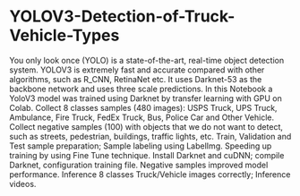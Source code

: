 # YOLOV3-Detection-of-Truck-Vehicle-Types
You only look once (YOLO) is a state-of-the-art, real-time object detection system. YOLOV3 is extremely fast and accurate compared with other algorithms, such as R_CNN, RetinaNet etc. It uses Darknet-53 as the backbone network and uses three scale predictions. 
In this Notebook a YoloV3 model was trained using Darknet by transfer learning with GPU on Colab. 
Collect 8 classes samples (480 images): USPS Truck, UPS Truck, Ambulance, Fire Truck, FedEx Truck, Bus, Police Car and Other Vehicle. 
Collect negative samples (100) with objects that we do not want to detect, such as streets, pedestrian, buildings, traffic lights, etc. 
Train, Validation and Test sample preparation; Sample labeling using LabelImg. 
Speeding up training by using Fine Tune technique. 
Install Darknet and cuDNN; compile Darknet, configuration training file. 
Negative samples improved model performance. 
Inference 8 classes Truck/Vehicle images correctly; Inference videos.
